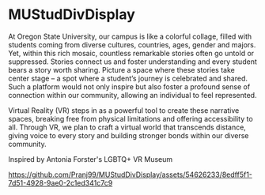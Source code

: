 # MUStudDivDisplay
 
At Oregon State University, our campus is like a colorful collage, filled with students coming
from diverse cultures, countries, ages, gender and majors. Yet, within this rich mosaic, countless
remarkable stories often go untold or suppressed. Stories connect us and foster understanding
and every student bears a story worth sharing. Picture a space where these stories take center
stage – a spot where a student’s journey is celebrated and shared. Such a platform would not
only inspire but also foster a profound sense of connection within our community, allowing an
individual to feel represented.

Virtual Reality (VR) steps in as a powerful tool to create these narrative spaces, breaking free
from physical limitations and offering accessibility to all. Through VR, we plan to craft a virtual world
that transcends distance, giving voice to every story and building stronger bonds within our
diverse community.

Inspired by Antonia Forster's LGBTQ+ VR Museum

https://github.com/Pranj99/MUStudDivDisplay/assets/54626233/8edff5f1-7d51-4928-9ae0-2c1ed341c7c9
